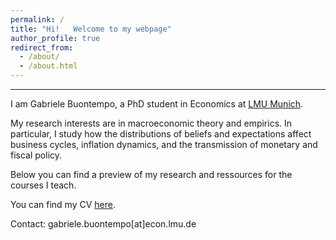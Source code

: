 ```yaml
---
permalink: /
title: "Hi!   Welcome to my webpage"
author_profile: true
redirect_from: 
  - /about/
  - /about.html
---
```


---


I am Gabriele Buontempo, a PhD student in Economics at [LMU Munich](https://www.econ.lmu.de/en/).

My research interests are in macroeconomic theory and empirics. In particular, I study how the distributions of beliefs and expectations affect business cycles, inflation dynamics, and the transmission of monetary and fiscal policy. 

Below you can find a preview of my research and ressources for the courses I teach.

You can find my CV [here](.).

Contact: gabriele.buontempo[at]econ.lmu.de
